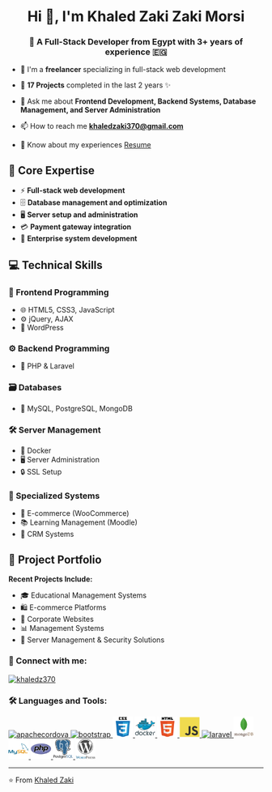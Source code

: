 <h1 align="center">Hi 👋, I'm Khaled Zaki Zaki Morsi</h1>
<h3 align="center">🚀 A Full-Stack Developer from Egypt with 3+ years of experience 🇪🇬</h3>

- 🌱 I'm a **freelancer** specializing in full-stack web development

- 💼 **17 Projects** completed in the last 2 years ✨

- 💬 Ask me about **Frontend Development, Backend Systems, Database Management, and Server Administration**

- 📫 How to reach me **khaledzaki370@gmail.com**

- 📄 Know about my experiences [Resume](https://drive.google.com/file/d/1oV4XNzfWRD3AvNW5NwOZ_GgMynxh7oJN/view?usp=sharing)

## 🚀 Core Expertise

- ⚡ **Full-stack web development**
- 🗄️ **Database management and optimization** 
- 🖥️ **Server setup and administration**
- 💳 **Payment gateway integration**
- 🏢 **Enterprise system development**

## 💻 Technical Skills

### 🎨 Frontend Programming
- 🌐 HTML5, CSS3, JavaScript
- ⚙️ jQuery, AJAX
- 📝 WordPress

### ⚙️ Backend Programming  
- 🐘 PHP & Laravel

### 🗃️ Databases
- 🐬 MySQL, PostgreSQL, MongoDB

### 🛠️ Server Management
- 🐳 Docker
- 🖥️ Server Administration  
- 🔒 SSL Setup

### 🎯 Specialized Systems
- 🛒 E-commerce (WooCommerce)
- 📚 Learning Management (Moodle)
- 🤝 CRM Systems

## 🎯 Project Portfolio

**Recent Projects Include:**
- 🎓 Educational Management Systems
- 🛍️ E-commerce Platforms
- 🏢 Corporate Websites
- 📊 Management Systems  
- 🔐 Server Management & Security Solutions

<h3 align="left">🤝 Connect with me:</h3>
<p align="left">
<a href="https://www.linkedin.com/in/khaledz370" target="blank"><img align="center" src="https://raw.githubusercontent.com/rahuldkjain/github-profile-readme-generator/master/src/images/icons/Social/linked-in-alt.svg" alt="khaledz370" height="30" width="40" /></a>
</p>

<h3 align="left">🛠️ Languages and Tools:</h3>
<p align="left"> <a href="https://cordova.apache.org/" target="_blank" rel="noreferrer"> <img src="https://www.vectorlogo.zone/logos/apache_cordova/apache_cordova-icon.svg" alt="apachecordova" width="40" height="40"/> </a> <a href="https://getbootstrap.com" target="_blank" rel="noreferrer"> <img src="https://cdn.jsdelivr.net/gh/devicons/devicon@latest/icons/bootstrap/bootstrap-original.svg" alt="bootstrap" width="40" height="40"/> </a> <a href="https://www.w3schools.com/css/" target="_blank" rel="noreferrer"> <img src="https://raw.githubusercontent.com/devicons/devicon/master/icons/css3/css3-original-wordmark.svg" alt="css3" width="40" height="40"/> </a> <a href="https://www.docker.com/" target="_blank" rel="noreferrer"> <img src="https://raw.githubusercontent.com/devicons/devicon/master/icons/docker/docker-original-wordmark.svg" alt="docker" width="40" height="40"/> </a> <a href="https://www.w3.org/html/" target="_blank" rel="noreferrer"> <img src="https://raw.githubusercontent.com/devicons/devicon/master/icons/html5/html5-original-wordmark.svg" alt="html5" width="40" height="40"/> </a> <a href="https://developer.mozilla.org/en-US/docs/Web/JavaScript" target="_blank" rel="noreferrer"> <img src="https://raw.githubusercontent.com/devicons/devicon/master/icons/javascript/javascript-original.svg" alt="javascript" width="40" height="40"/> </a> <a href="https://laravel.com/" target="_blank" rel="noreferrer"> <img src="https://cdn.jsdelivr.net/gh/devicons/devicon@latest/icons/laravel/laravel-original.svg" alt="laravel" width="40" height="40"/> </a> <a href="https://www.mongodb.com/" target="_blank" rel="noreferrer"> <img src="https://raw.githubusercontent.com/devicons/devicon/master/icons/mongodb/mongodb-original-wordmark.svg" alt="mongodb" width="40" height="40"/> </a> <a href="https://www.mysql.com/" target="_blank" rel="noreferrer"> <img src="https://raw.githubusercontent.com/devicons/devicon/master/icons/mysql/mysql-original-wordmark.svg" alt="mysql" width="40" height="40"/> </a> <a href="https://www.php.net" target="_blank" rel="noreferrer"> <img src="https://raw.githubusercontent.com/devicons/devicon/master/icons/php/php-original.svg" alt="php" width="40" height="40"/> </a> <a href="https://www.postgresql.org" target="_blank" rel="noreferrer"> <img src="https://raw.githubusercontent.com/devicons/devicon/master/icons/postgresql/postgresql-original-wordmark.svg" alt="postgresql" width="40" height="40"/> </a> <a href="https://wordpress.org/" target="_blank" rel="noreferrer"> <img src="https://raw.githubusercontent.com/devicons/devicon/master/icons/wordpress/wordpress-original.svg" alt="wordpress" width="40" height="40"/> </a> </p>

---
⭐️ From [Khaled Zaki](https://github.com/khaledzaki)
